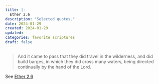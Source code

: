 ```yaml
---
title: |-
  Ether 2.6
description: "Selected quotes."
date: 2024-01-29
created: 2024-01-29
updated: 
categories: favorite scriptures
draft: false
---
```


> And it came to pass that they did travel in the wilderness, and did build barges, in which they did cross many waters, being directed continually by the hand of the Lord.

See [Ether 2.6](https://www.churchofjesuschrist.org/study/scriptures/bofm/ether/2?id=p6&lang=eng#p6)
